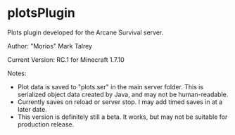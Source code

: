 plotsPlugin
===========

Plots plugin developed for the Arcane Survival server.

Author: "Morios" Mark Talrey

Current Version: RC.1 for Minecraft 1.7.10

Notes:
- Plot data is saved to "plots.ser" in the main server folder. This is serialized object data created by Java, and may not be human-readable.
- Currently saves on reload or server stop. I may add timed saves in at a later date.
- This version is definitely still a beta. It works, but may not be suitable for production release.
